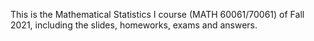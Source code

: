 This is the Mathematical Statistics I course (MATH 60061/70061) of Fall 2021, including the slides, homeworks, exams and answers.
